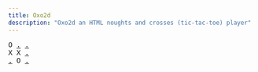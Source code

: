 ```yaml
---
title: Oxo2d 
description: "Oxo2d an HTML noughts and crosses (tic-tac-toe) player"
---
```


<pre class="oxo2d">
O <a href="../c/">.</a> <a href="../1j/">.</a>
X X <a href="../1n/">.</a>
<a href="../1g/">.</a> O <a href="../1o/">.</a>
</pre>
